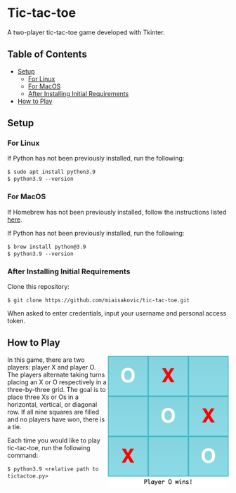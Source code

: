 # Tic-tac-toe
A two-player tic-tac-toe game developed with Tkinter.

## Table of Contents
* [Setup](#setup)
  * [For Linux](#for-linux)
  * [For MacOS](#for-macos)
  * [After Installing Initial Requirements](#after-installing-initial-requirements)
* [How to Play](#how-to-play)

## Setup 
### For Linux
If Python has not been previously installed, run the following:
```
$ sudo apt install python3.9
$ python3.9 --version
```

### For MacOS
If Homebrew has not been previously installed, follow the instructions listed [here](https://brew.sh/).

If Python has not been previously installed, run the following:
```
$ brew install python@3.9
$ python3.9 --version
```

### After Installing Initial Requirements
Clone this repository:
```
$ git clone https://github.com/miaisakovic/tic-tac-toe.git
``` 
When asked to enter credentials, input your username and personal access token.

## How to Play
<img align="right" width="275" src="https://github.com/miaisakovic/tic-tac-toe/blob/main/tictactoe_pic.png">

In this game, there are two players: player X and player O. The players alternate taking turns placing an X or O respectively in a three-by-three grid. The goal is to place three Xs or Os in a horizontal, vertical, or diagonal row. If all nine squares are filled and no players have won, there is a tie. 

Each time you would like to play tic-tac-toe, run the following command:
```
$ python3.9 <relative path to tictactoe.py>
```
